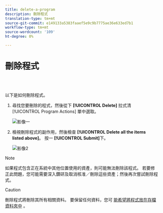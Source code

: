 ```yaml
---
title: delete-a-program
description: 刪除程式
translation-type: tm+mt
source-git-commit: e149133a5383faaef5e9c9b7775ae36e633ed7b1
workflow-type: tm+mt
source-wordcount: '109'
ht-degree: 0%

---
```



# 刪除程式

<br> 

以下是如何刪除程式。

1. 尋找您要刪除的程式，然後從下 **[!UICONTROL Delete]** 拉式清 [!UICONTROL Program Actions] 單中選取。

   ![影像一](/help/sky/assets/programs/delete-a-program/delete-a-program-1.png)

1. 檢視刪除程式的副作用，然後檢查 **[!UICONTROL Delete all the items listed above]**。 按一 **[!UICONTROL Submit]**&#x200B;下。

   ![影像2](/help/sky/assets/programs/delete-a-program/delete-a-program-2.png)

>[!NOTE]
>
>如果程式包含正在系統中其他位置使用的資產，則可能無法刪除該程式。 若要修正此問題，您可能需要深入鑽研及取消核准／刪除這些資產；然後再次嘗試刪除程式。

>[!CAUTION]
>
>刪除程式將刪除其所有相關資料。 要保留任何資料，您可 [能希望將程式放在存檔資料夾中](/help/sky/archive-a-program.md) 。
